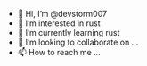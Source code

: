 - 👋 Hi, I’m @devstorm007
- 👀 I’m interested in rust
- 🌱 I’m currently learning rust
- 💞️ I’m looking to collaborate on ...
- 📫 How to reach me ...

<!---
devstorm007/devstorm007 is a ✨ special ✨ repository because its `README.md` (this file) appears on your GitHub profile.
You can click the Preview link to take a look at your changes.
--->
